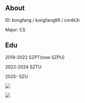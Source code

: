 ## About

ID: kongfang / kongfang89 / cm4k3r

Major: CS

## Edu

2019-2022 SZPT(now SZPU)

2022-2024 SZTU

2025-     SZU

[![](https://img.shields.io/badge/KONFANG89-EXPERT_1614-%230000ff?style=for-the-badge)](https://codeforces.com/profile/kongfang89)

[![](https://atrating.baoshuo.dev/rating?username=kongfang&style=for-the-badge)](https://atcoder.jp/users/kongfang)
